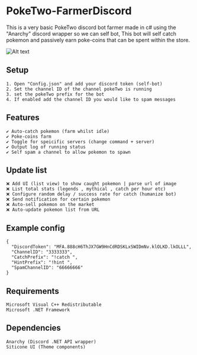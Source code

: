 # PokeTwo-FarmerDiscord
This is a very basic PokeTwo discord bot farmer made in c# using the "Anarchy" discord wrapper so we can self bot, This bot will self catch pokemon and passively earn poke-coins that can be spent within the store.

![Alt text](https://github.com/HDzzzz/PokeTwo-FarmerDiscord/blob/main/Media/PokeTwo.png "Example")


## Setup
```
1. Open "Config.json" and add your discord token (self-bot)
2. Set the channel ID of the channel pokeTwo is running
3. set the pokeTwo prefix for the bot
4. If enabled add the channel ID you would like to spam messages
```

## Features
```
✔️ Auto-catch pokemon (farm whilst idle)
✔️ Poke-coins farm
✔️ Toggle for speicific servers (change command + server)
✔️ Output log of running status
✔️ Self spam a channel to allow pokemon to spawn
```

## Update list
```
❌ Add UI (list view) to show caught pokemon | parse url of image
❌ List total stats (legends , mythical , catch per hour etc)
❌ Configure random delay / success rate for catch (humanize bot)
❌ Send notification for certain pokemon
❌ Auto-sell pokemon on the market 
❌ Auto-update pokemon list from URL
```
## Example config
```
{
  "DiscordToken": "MFA.888cH6ThJX7GW9HnCdRDSKLxSWIDmNv.klOLKD.lkOLLL",
  "ChannelID": "3333333",
  "CatchPrefix": "!catch ",
  "HintPrefix": "!hint ",
  "SpamChannelID": "66666666"
}
```


## Requirements
```
Microsoft Visual C++ Redistributable
Microsoft .NET Framework 
```

## Dependencies
```
Anarchy (Discord .NET API wrapper)
Siticone UI (Theme components)
```
